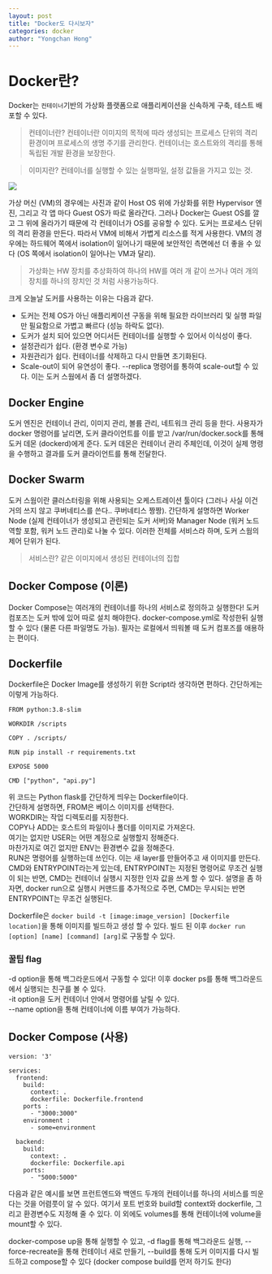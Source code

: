 ```yaml
---
layout: post
title: "Docker도 다시보자"
categories: docker
author: "Yongchan Hong"
---
```


# Docker란?
Docker는 `컨테이너`기반의 가상화 플랫폼으로 애플리케이션을 신속하게 구축, 테스트 배포할 수 있다.

> 컨테이너란? 컨테이너란 이미지의 목적에 따라 생성되는 프로세스 단위의 격리 환경이며 프로세스의 생명 주기를 관리한다. 컨테이너는 호스트와의 격리를 통해 독립된 개발 환경을 보장한다.

> 이미지란? 컨테이너를 실행할 수 있는 실행파일, 설정 값들을 가지고 있는 것.

![](https://d1.awsstatic.com/Developer%20Marketing/containers/monolith_2-VM-vs-Containers.78f841efba175556d82f64d1779eb8b725de398d.png)

가상 머신 (VM)의 경우에는 사진과 같이 Host OS 위에 가상화를 위한 Hypervisor 엔진, 그리고 각 앱 마다 Guest OS가 따로 올라간다. 그러나 Docker는 Guest OS를 깔고 그 위에 올라가기 때문에 각 컨테이너가 OS를 공유할 수 있다. 도커는 프로세스 단위의 격리 환경을 만든다. 따라서 VM에 비해서 가볍게 리소스를 적게 사용한다. VM의 경우에는 하드웨어 쪽에서 isolation이 일어나기 때문에 보안적인 측면에선 더 좋을 수 있다 (OS 쪽에서 isolation이 일어나는 VM과 달리). 

> 가상화는 HW 장치를 추상화하여 하나의 HW를 여러 개 같이 쓰거나 여러 개의 장치를 하나의 장치인 것 처럼 사용가능하다.

크게 오늘날 도커를 사용하는 이유는 다음과 같다.
- 도커는 전체 OS가 아닌 애플리케이션 구동을 위해 필요한 라이브러리 및 실행 파일만 필요함으로 가볍고 빠르다 (성능 하락도 없다).
- 도커가 설치 되어 있으면 어디서든 컨테이너를 실행할 수 있어서 이식성이 좋다.
- 설정관리가 쉽다. (환경 변수로 가능)
- 자원관리가 쉽다. 컨테이너를 삭제하고 다시 만들면 초기화된다.
- Scale-out이 되어 유연성이 좋다. --replica 명령어를 통하여 scale-out할 수 있다. 이는 도커 스웜에서 좀 더 설명하겠다.

## Docker Engine
도커 엔진은 컨테이너 관리, 이미지 관리, 볼륨 관리, 네트워크 관리 등을 한다. 사용자가 docker 명령어를 날리면, 도커 클라이언트를 이를 받고 /var/run/docker.sock를 통해 도커 데몬 (dockerd)에게 준다. 도커 데몬은 컨테이너 관리 주체인데, 이것이 실제 명령을 수행하고 결과를 도커 클라이언트를 통해 전달한다. 

## Docker Swarm
도커 스웜이란 클러스터링을 위해 사용되는 오케스트레이션 툴이다 (그러나 사실 이건 거의 쓰지 않고 쿠버네티스를 쓴다.. 쿠버네티스 짱짱). 간단하게 설명하면 Worker Node (실제 컨테이너가 생성되고 관린되는 도커 서버)와 Manager Node (워커 노드 역할 포함, 워커 노드 관리)로 나눌 수 있다. 이러한 전체를 서비스라 하며, 도커 스웜의 제어 단위가 된다. 

> 서비스란? 같은 이미지에서 생성된 컨테이너의 집합

## Docker Compose (이론)
Docker Compose는 여러개의 컨테이너를 하나의 서비스로 정의하고 실행한다! 도커 컴포즈는 도커 밖에 있어 따로 설치 해야한다. docker-compose.yml로 작성한뒤 실행할 수 있다 (물론 다른 파일명도 가능). 필자는 로컬에서 띄워볼 때 도커 컴포즈를 애용하는 편이다.

## Dockerfile
Dockerfile은 Docker Image를 생성하기 위한 Script라 생각하면 편하다. 
간단하게는 이렇게 가능하다.
```
FROM python:3.8-slim

WORKDIR /scripts

COPY . /scripts/

RUN pip install -r requirements.txt

EXPOSE 5000

CMD ["python", "api.py"]
```
위 코드는 Python flask를 간단하게 띄우는 Dockerfile이다.   
간단하게 설명하면, FROM은 베이스 이미지를 선택한다.  
WORKDIR는 작업 디렉토리를 지정한다.  
COPY나 ADD는 호스트의 파일이나 폴더를 이미지로 가져온다.  
여기는 없지만 USER는 어떤 계정으로 실행할지 정해준다.  
마찬가지로 여긴 없지만 ENV는 환경변수 값을 정해준다.  
RUN은 명령어를 실행하는데 쓰인다. 이는 새 layer를 만들어주고 새 이미지를 만든다.
CMD와 ENTRYPOINT라는게 있는데, ENTRYPOINT는 지정된 명령어로 무조건 실행이 되는 반면, CMD는 컨테이너 실행시 지정한 인자 값을 쓰게 할 수 있다. 설명을 좀 하자면, docker run으로 실행시 커맨드를 추가적으로 주면, CMD는 무시되는 반면 ENTRYPOINT는 무조건 실행된다.

Dockerfile은 `docker build -t [image:image_version] [Dockerfile location]`을 통해 이미지를 빌드하고 생성 할 수 있다. 빌드 된 이후 `docker run [option] [name] [command] [arg]`로 구동할 수 있다. 

### 꿀팁 flag
-d option을 통해 백그라운드에서 구동할 수 있다! 이후 docker ps를 통해 백그라운드에서 실행되는 친구를 볼 수 있다.  
-it option을 도커 컨테이너 안에서 명령어를 날릴 수 있다.  
--name option을 통해 컨테이너에 이름 부여가 가능하다.  

## Docker Compose (사용)
```
version: '3'

services:
  frontend:
    build:
      context: .
      dockerfile: Dockerfile.frontend
    ports :
      - "3000:3000"
    environment :
      - some=environment

  backend:
    build:
      context: .
      dockerfile: Dockerfile.api
    ports:
      - "5000:5000"
```
다음과 같은 예시를 보면 프런트엔드와 백엔드 두개의 컨테이너를 하나의 서비스를 띄운다는 것을 어렴풋이 알 수 있다. 여기서 포트 번호와 build할 context와 dockerfile, 그리고 환경변수도 지정해 줄 수 있다. 이 외에도 volumes를 통해 컨테이너에 volume을 mount할 수 있다.   

docker-compose up을 통해 실행할 수 있고, -d flag를 통해 백그라운드 실행, --force-recreate을 통해 컨테이너 새로 만들기, --build를 통해 도커 이미지를 다시 빌드하고 compose할 수 있다 (docker compose build를 먼저 하기도 한다)